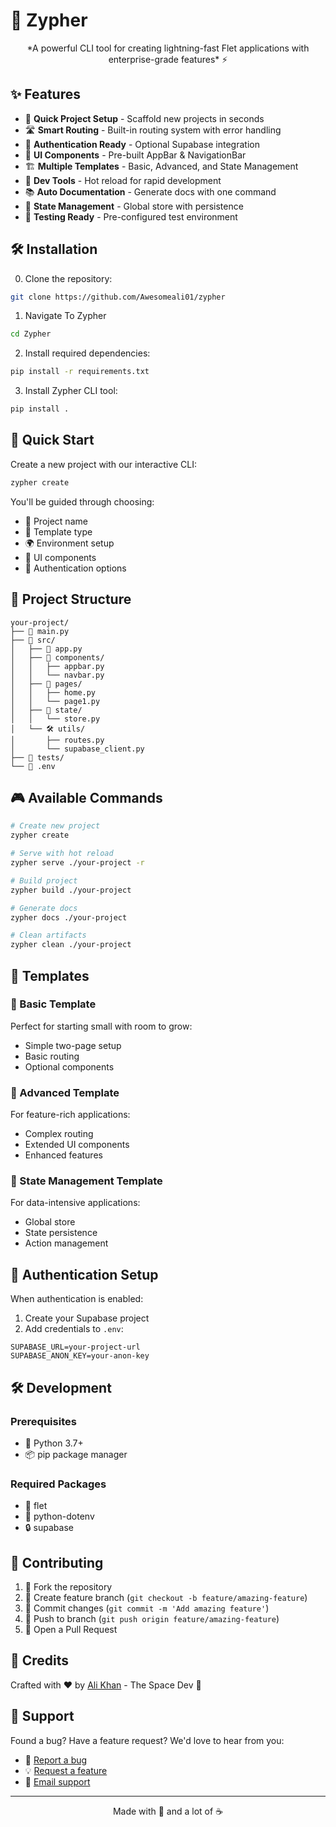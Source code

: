 # 🚀 Zypher

<div align="center">
*A powerful CLI tool for creating lightning-fast Flet applications with enterprise-grade features* ⚡
</div>

## ✨ Features

- 🎯 **Quick Project Setup** - Scaffold new projects in seconds
- 🛣️ **Smart Routing** - Built-in routing system with error handling
- 🔐 **Authentication Ready** - Optional Supabase integration
- 📱 **UI Components** - Pre-built AppBar & NavigationBar
- 🏗️ **Multiple Templates** - Basic, Advanced, and State Management
- 🔄 **Dev Tools** - Hot reload for rapid development
- 📚 **Auto Documentation** - Generate docs with one command
- 💾 **State Management** - Global store with persistence
- 🧪 **Testing Ready** - Pre-configured test environment

## 🛠️ Installation

0. Clone the repository:
```bash
git clone https://github.com/Awesomeali01/zypher
```

1. Navigate To Zypher
```bash
cd Zypher
```

2. Install required dependencies:
```bash
pip install -r requirements.txt
```

3. Install Zypher CLI tool:
```bash
pip install .
```

## 🚦 Quick Start

Create a new project with our interactive CLI:
```bash
zypher create
```

You'll be guided through choosing:
- 📂 Project name
- 🎨 Template type
- 🌍 Environment setup
- 🎯 UI components
- 🔑 Authentication options

## 📁 Project Structure

```
your-project/
├── 📄 main.py
├── 📂 src/
│   ├── 📱 app.py
│   ├── 🧩 components/
│   │   ├── appbar.py
│   │   └── navbar.py
│   ├── 📃 pages/
│   │   ├── home.py
│   │   └── page1.py
│   ├── 💾 state/
│   │   └── store.py
│   └── 🛠️ utils/
│       ├── routes.py
│       └── supabase_client.py
├── 🧪 tests/
└── 📝 .env
```

## 🎮 Available Commands

```bash
# Create new project
zypher create

# Serve with hot reload
zypher serve ./your-project -r

# Build project
zypher build ./your-project

# Generate docs
zypher docs ./your-project

# Clean artifacts
zypher clean ./your-project
```

## 🎨 Templates

### 🌱 Basic Template
Perfect for starting small with room to grow:
- Simple two-page setup
- Basic routing
- Optional components

### 🌟 Advanced Template
For feature-rich applications:
- Complex routing
- Extended UI components
- Enhanced features

### 💎 State Management Template
For data-intensive applications:
- Global store
- State persistence
- Action management

## 🔐 Authentication Setup

When authentication is enabled:

1. Create your Supabase project
2. Add credentials to `.env`:
```env
SUPABASE_URL=your-project-url
SUPABASE_ANON_KEY=your-anon-key
```

## 🛠️ Development

### Prerequisites
- 🐍 Python 3.7+
- 📦 pip package manager

### Required Packages
- 🎨 flet
- 🔑 python-dotenv
- 🔒 supabase

## 🤝 Contributing

1. 🔱 Fork the repository
2. 🌿 Create feature branch (`git checkout -b feature/amazing-feature`)
3. 💫 Commit changes (`git commit -m 'Add amazing feature'`)
4. 🚀 Push to branch (`git push origin feature/amazing-feature`)
5. 🎯 Open a Pull Request

## 💫 Credits

Crafted with ❤️ by [Ali Khan](https://portfoalio.vercel.app) - The Space Dev 🚀

## 🌟 Support

Found a bug? Have a feature request? We'd love to hear from you:

- 🐛 [Report a bug](../../issues)
- 💡 [Request a feature](../../issues)
- 📧 [Email support](mailto:ali.bgmi.in@gmail.com)

---

<div align="center">
Made with 💜 and a lot of ☕
</div>